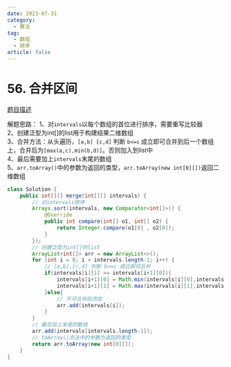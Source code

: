 ```yaml
---
date: 2023-07-31
category: 
  - 算法
tag: 
  - 数组
  - 排序
article: false
---
```


# 56. 合并区间

<!-- more -->

[题目描述](https://leetcode.cn/problems/merge-intervals/description/)

<Badge text="中等" type="warning" vertical="middle" />


解题思路：
1、对`intervals`以每个数组的首位进行排序，需要重写比较器  
2、创建泛型为int[]的list用于构建结果二维数组  
3、合并方法：从头遍历，`[a,b] [c,d]` 判断 `b<=c` 成立即可合并到后一个数组上，合并后为`[max(a,c),min(b,d)]`。否则加入到list中  
4、最后需要加上`intervals`末尾的数组  
5、`arr.toArray()`中的参数为返回的类型，`arr.toArray(new int[0][])`返回二维数组  

```java
class Solution {
    public int[][] merge(int[][] intervals) {
        // 对intervals排序
        Arrays.sort(intervals, new Comparator<int[]>() {
            @Override
            public int compare(int[] o1, int[] o2) {
                return Integer.compare(o1[0] , o2[0]);
            }
        });
        // 创建泛型为int[]的list
        ArrayList<int[]> arr = new ArrayList<>();
        for (int i = 0; i < intervals.length-1; i++) {
            // [a,b],[c,d] 判断 b<=c 成立即可合并
            if(intervals[i][1] >= intervals[i+1][0]){
                intervals[i+1][0] = Math.min(intervals[i][0],intervals[i+1][0]);
                intervals[i+1][1] = Math.max(intervals[i][1],intervals[i+1][1]);
            }else{
                // 不可合并则添加
                arr.add(intervals[i]);
            }
        }
        // 最后加上末尾的数组
        arr.add(intervals[intervals.length-1]);
        // toArray()方法中的参数为返回的类型
        return arr.toArray(new int[0][]);
    }
}
```